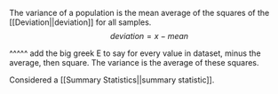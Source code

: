 The variance of a population is the mean average of the squares of the [[Deviation||deviation]] for all samples.
$$
\begin{equation*}
deviation = x - mean
\end{equation*}
$$

^^^^^ add the big greek E to say for every value in dataset, minus the average, then square. The variance is the average of these squares.

Considered a [[Summary Statistics||summary statistic]].